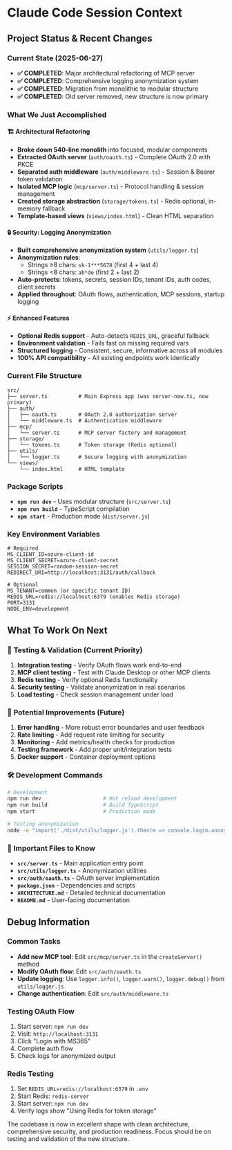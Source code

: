 # Claude Code Session Context

## Project Status & Recent Changes

### Current State (2025-06-27)
- **✅ COMPLETED**: Major architectural refactoring of MCP server
- **✅ COMPLETED**: Comprehensive logging anonymization system
- **✅ COMPLETED**: Migration from monolithic to modular structure
- **✅ COMPLETED**: Old server removed, new structure is now primary

### What We Just Accomplished

#### 🏗️ **Architectural Refactoring**
- **Broke down 540-line monolith** into focused, modular components
- **Extracted OAuth server** (`auth/oauth.ts`) - Complete OAuth 2.0 with PKCE
- **Separated auth middleware** (`auth/middleware.ts`) - Session & Bearer token validation  
- **Isolated MCP logic** (`mcp/server.ts`) - Protocol handling & session management
- **Created storage abstraction** (`storage/tokens.ts`) - Redis optional, in-memory fallback
- **Template-based views** (`views/index.html`) - Clean HTML separation

#### 🔒 **Security: Logging Anonymization** 
- **Built comprehensive anonymization system** (`utils/logger.ts`)
- **Anonymization rules**: 
  - Strings ≥8 chars: `sk-1***5678` (first 4 + last 4)
  - Strings <8 chars: `ab*de` (first 2 + last 2)
- **Auto-protects**: tokens, secrets, session IDs, tenant IDs, auth codes, client secrets
- **Applied throughout**: OAuth flows, authentication, MCP sessions, startup logging

#### ⚡ **Enhanced Features**
- **Optional Redis support** - Auto-detects `REDIS_URL`, graceful fallback
- **Environment validation** - Fails fast on missing required vars
- **Structured logging** - Consistent, secure, informative across all modules
- **100% API compatibility** - All existing endpoints work identically

### Current File Structure
```
src/
├── server.ts          # Main Express app (was server-new.ts, now primary)
├── auth/
│   ├── oauth.ts       # OAuth 2.0 authorization server
│   └── middleware.ts  # Authentication middleware  
├── mcp/
│   └── server.ts      # MCP server factory and management
├── storage/
│   └── tokens.ts      # Token storage (Redis optional)
├── utils/
│   └── logger.ts      # Secure logging with anonymization
└── views/
    └── index.html     # HTML template
```

### Package Scripts
- **`npm run dev`** - Uses modular structure (`src/server.ts`)
- **`npm run build`** - TypeScript compilation
- **`npm start`** - Production mode (`dist/server.js`)

### Key Environment Variables
```env
# Required
MS_CLIENT_ID=azure-client-id
MS_CLIENT_SECRET=azure-client-secret  
SESSION_SECRET=random-session-secret
REDIRECT_URI=http://localhost:3131/auth/callback

# Optional
MS_TENANT=common (or specific tenant ID)
REDIS_URL=redis://localhost:6379 (enables Redis storage)
PORT=3131
NODE_ENV=development
```

## What To Work On Next

### 🧪 **Testing & Validation** (Current Priority)
1. **Integration testing** - Verify OAuth flows work end-to-end
2. **MCP client testing** - Test with Claude Desktop or other MCP clients
3. **Redis testing** - Verify optional Redis functionality
4. **Security testing** - Validate anonymization in real scenarios
5. **Load testing** - Check session management under load

### 🚀 **Potential Improvements** (Future)
1. **Error handling** - More robust error boundaries and user feedback
2. **Rate limiting** - Add request rate limiting for security
3. **Monitoring** - Add metrics/health checks for production
4. **Testing framework** - Add proper unit/integration tests
5. **Docker support** - Container deployment options

### 🛠️ **Development Commands**
```bash
# Development
npm run dev                    # Hot reload development
npm run build                  # Build TypeScript
npm start                      # Production mode

# Testing anonymization
node -e "import('./dist/utils/logger.js').then(m => console.log(m.anonymizeKey('sk-1234567890abcdef')))"
```

### 📁 **Important Files to Know**
- **`src/server.ts`** - Main application entry point
- **`src/utils/logger.ts`** - Anonymization utilities
- **`src/auth/oauth.ts`** - OAuth server implementation  
- **`package.json`** - Dependencies and scripts
- **`ARCHITECTURE.md`** - Detailed technical documentation
- **`README.md`** - User-facing documentation

## Debug Information

### Common Tasks
- **Add new MCP tool**: Edit `src/mcp/server.ts` in the `createServer()` method
- **Modify OAuth flow**: Edit `src/auth/oauth.ts`
- **Update logging**: Use `logger.info()`, `logger.warn()`, `logger.debug()` from `utils/logger.js`
- **Change authentication**: Edit `src/auth/middleware.ts`

### Testing OAuth Flow
1. Start server: `npm run dev`
2. Visit: `http://localhost:3131`
3. Click "Login with MS365"
4. Complete auth flow
5. Check logs for anonymized output

### Redis Testing
1. Set `REDIS_URL=redis://localhost:6379` in `.env`
2. Start Redis: `redis-server`
3. Start server: `npm run dev`
4. Verify logs show "Using Redis for token storage"

The codebase is now in excellent shape with clean architecture, comprehensive security, and production readiness. Focus should be on testing and validation of the new structure.
